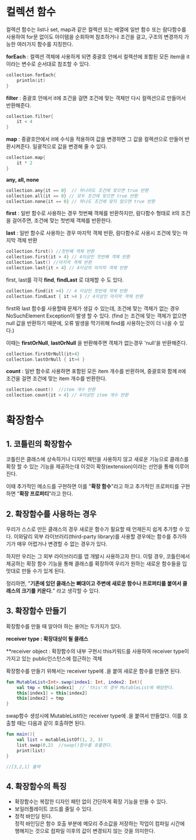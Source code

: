**컬렉션 함수**
=============
컬렉션 함수는 list나 set, map과 같은 컬렉션 또는 배열에 일반 함수 또는 람다함수를 사용하여 for문 없이도 아이템을 순회하며 참조하거나 조건을 걸고, 구조의 변경까지 가능한 여러가지 함수를 지칭한다.


**forEach** : 컬렉션 객체에 사용하게 되면 중괄호 안에서 컬렉션에 포함된 모든 item을 it이라는 변수로 순서대로 참조할 수 있다.
```kt
collection.forEach{
    println(it)
}
```
**filter** : 중괄호 안에서 it에 조건을 걸면 조건에 맞는 객체만 다시 컬렉션으로 만들어서 반환해준다.
```kt
collection.filter{
    it < 4
}
```
**map** : 중괄호안에서 it에 수식을 적용하여 값을 변경하면 그 값을 컬렉션으로 만들어 반환시켜준다. 일괄적으로 값을 변경해 줄 수 있다.
```kt
collection.map{
    it * 2
}
```
**any, all, none**
```kt
collection.any{it == 0}  // 하나라도 조건에 맞으면 true 반환
collection.all{it == 0} // 모두 조건에 맞으면 true 반환
collection.none{it == 0} // 하나도 조건에 맞지 않으면 true 반환
```
**first** : 일반 함수로 사용하는 경우 첫번째 객체를 반환하지만, 람다함수 형태로 it의 조건을 걸어주면, 조건에 맞는 첫번재 객체를 반환한다.

**last** :  일반 함수로 사용하는 경우 마지막 객체 반환, 람다함수로 사용시 조건에 맞는 마지막 객체 반환
```kt
collection.first() //첫번째 객체 반환
collection.first{it > 4} // 4이상인 첫번째 객체 반환
collection.last() //마지막 객체 반환
collection.last{it > 4} // 4이상의 마지막 객체 반환
```
first, last를  각각 **find**, **findLast** 로 대체할 수 도 있다.
```kt
collection.find{it >4} // 4 이상인 첫번재 객체 반환
collection.findLast { it >4 } // 4이상인 마지막 객체 반환
```

first와  last 함수를 사용할때 문제가 생길 수 있는데, 조건에 맞는 객체가 없는 경우 NoSuchElement Exception이 발생 할 수 있다. (find 는 조건에 맞는 객체가 없으면 null 값을 반환하기 때문에, 오류 발생을 막기위해 find를 사용하는것이 더 나을 수 있다.)


이때는 **firstOrNull**, **lastOrNull** 을 반환해주면 객체가 없는경우 'null'을 반환해준다.
```kt
collection.firstOrNull{it>4}
collection.lastOrNull { it>4 }
```

**count** : 일반 함수로 사용하면 포함된 모든 item 개수를 반환하며, 중괄호와 함께 it에 조건을 걸면 조건에 맞는 item 개수를 반환한다.
```kt
collection.count()  //item 개수 반환
collection.count{it > 4} // 4이상인 item 개수 반환
```

**확장함수**
==========
## **1.  코틀린의 확장함수**
코틀린은 클래스에 상속하거나 디자인 패턴을 사용하지 않고 새로운 기능으로 클래스를 확장 할 수 있는 기능을 제공하는데 이것이 확장(extension)이라는 선언을 통해 이루어진다.

이때 추가적인 메소드를 구현하면 이를 "**확장 함수**"라고 하고 추가적인 프로퍼티를 구현하면 "**확장 프로퍼티**"라고 한다.

## **2. 확장함수를 사용하는 경우**
우리가 스스로 만든 클래스의 경우 새로운 함수가 필요할 때 언제든지 쉽게 추가할 수 있다. 이와달리 외부 라이브러리(third-party library)를 사용할 경우에는 함수를 추가하기가 매우 어렵거나 변경할 수 없는 경우가 있다.

하지만 우리는 그 외부 라이브러리를 앱 개발시 사용하고자 한다. 이럴 경우, 코틀린에서 제공하는 확장 함수 기능을 통해 클래스를 확장하여 우리가 원하는 새로운 함수들을 입맛대로 만들 수가 있게 된다.

정리하면, "**기존에 있던 클래스는 뼈대이고 주변에 새로운 함수나 프로퍼티를 붙여서 클래스의 크기를 키운다.**" 라고 생각할 수 있다.

## **3. 확장함수 만들기**

확장함수를 만들 때 알아야 하는 용어는 두가지가 있다.

**receiver type : 확장대상이 될 클래스**

**receiver object : 확장함수의 내부 구현시 this키워드를 사용하여 receiver type이 가지고 있는 public인스턴스에 접근하는 객체

확장함수를 만들기 위해서는 receiver type에 .을 붙여 새로운 함수를 만들면 된다.
```kt
fun MutableList<Int>.swap(index1: Int, index2: Int){
	val tmp = this[index1] 	// 'this'의 경우 MutableList에 해당한다.
	this[index1] = this[index2]
	this[index2] = tmp
}
```
swap함수 생성시에 MutableList라는 receiver type에 .을 붙여서 만들었다. 이를 호출할 때는 다음과 같이 호출하면 된다.
```kt
fun main(){
	val list = mutableListOf(1, 2, 3)
	list.swap(0,2)	//swap()함수를 호출한다.
	print(list)
}

//[3,2,1] 출력
```
## **4. 확장함수의 특징**
- 확장함수는 복잡한 디자인 패턴 없이 간단하게 확장 기능을 만들 수 있다.
- 보일러플레이트 코드를 줄일 수 있다.
- 정적 바인딩 된다.   
정적 바인딩은 함수 호출 부분에 메모리 주소값을 저장하는 작업이 컴파일 시간에 행해지는 것으로 컴파일 이후의 값이 변경되지 않는 것을 의미한다.